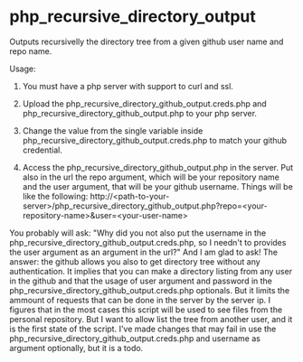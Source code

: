 # php_recursive_directory_output

Outputs recursivelly the directory tree from a given github user name and repo name.

Usage:

1. You must have a php server with support to curl and ssl.

2. Upload the php_recursive_directory_github_output.creds.php and php_recursive_directory_github_output.php to your php server.

3. Change the value from the single variable inside php_recursive_directory_github_output.creds.php to match your github credential.

4. Access the php_recursive_directory_github_output.php in the server. Put also in the url the repo argument, which will be your repository name and the user argument, that will be your github username. Things will be like the following: http://&lt;path-to-your-server&gt;/php_recursive_directory_github_output.php?repo=&lt;your-repository-name&gt;&user=&lt;your-user-name&gt;

You probably will ask: "Why did you not also put the username in the php_recursive_directory_github_output.creds.php, so I needn't to provides the user argument as an argument in the url?" And I am glad to ask! The answer: the github allows you also to get directory tree without any authentication. It implies that you can make a directory listing from any user in the github and that the usage of user argument and password in the php_recursive_directory_github_output.creds.php optionals. But it limits the ammount of requests that can be done in the server by the server ip. I figures that in the most cases this script will be used to see files from the personal repository. But I want to allow list the tree from another user, and it is the first state of the script. I've made changes that may fail in use the php_recursive_directory_github_output.creds.php and username as argument optionally, but it is a todo.
